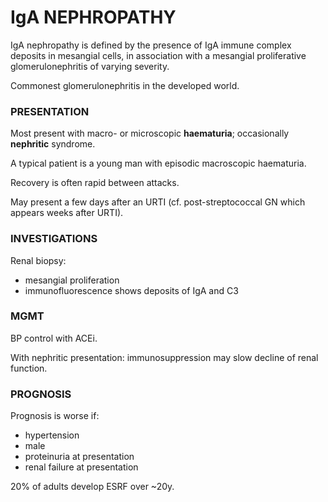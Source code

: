 # IgA NEPHROPATHY

IgA nephropathy is defined by the presence of IgA immune complex deposits in mesangial cells, in association with a mesangial proliferative glomerulonephritis of varying severity.

Commonest glomerulonephritis in the developed world.

### PRESENTATION

Most present with macro- or microscopic **haematuria**; occasionally **nephritic** syndrome.

A typical patient is a young man with episodic macroscopic haematuria.

Recovery is often rapid between attacks.

May present a few days after an URTI (cf. post-streptococcal GN which appears weeks after URTI).

### INVESTIGATIONS

Renal biopsy:

- mesangial proliferation
- immunofluorescence shows deposits of IgA and C3

### MGMT

BP control with ACEi.

With nephritic presentation: immunosuppression may slow decline of renal function.

### PROGNOSIS

Prognosis is worse if:

- hypertension
- male
- proteinuria at presentation
- renal failure at presentation

20% of adults develop ESRF over ~20y.